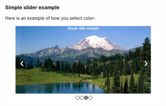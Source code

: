 ### Simple slider example



Here is an example of how you select color:
![Image](https://github.com/vikshab/Images/blob/master/slider.png?raw=true)
